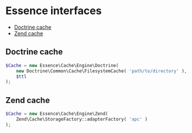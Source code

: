 Essence interfaces
==================

* [Doctrine cache](#doctrine-cache)
* [Zend cache](#zend-cache)

Doctrine cache
--------------

```php
$Cache = new Essence\Cache\Engine\Doctrine(
	new Doctrine\Common\Cache\FilesystemCache( 'path/to/directory' ),
	$ttl
);
```

Zend cache
----------

```php
$Cache = new Essence\Cache\Engine\Zend(
	Zend\Cache\StorageFactory::adapterFactory( 'apc' )
);
```
